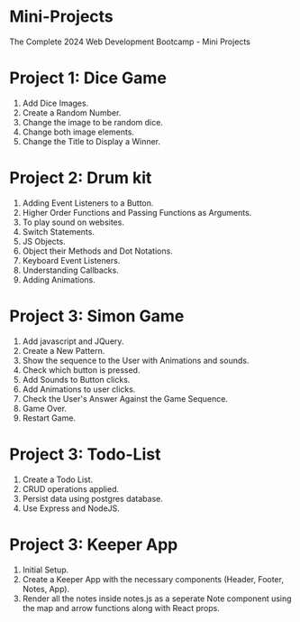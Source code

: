 # Mini-Projects
The Complete 2024 Web Development Bootcamp - Mini Projects

# Project 1: Dice Game
1. Add Dice Images.
2. Create a Random Number.
3. Change the image to be random dice.
4. Change both image elements.
5. Change the Title to Display a Winner.

# Project 2: Drum kit
1. Adding Event Listeners to a Button.
2. Higher Order Functions and Passing Functions as Arguments.
3. To play sound on websites.
4. Switch Statements.
5. JS Objects.
6. Object their Methods and Dot Notations.
7. Keyboard Event Listeners.
8. Understanding Callbacks.
9. Adding Animations.

# Project 3: Simon Game
1. Add javascript and JQuery.
2. Create a New Pattern.
3. Show the sequence to the User with Animations and sounds.
4. Check which button is pressed.
5. Add Sounds to Button clicks.
6. Add Animations to user clicks.
7. Check the User's Answer Against the Game Sequence.
8. Game Over.
9. Restart Game.

# Project 3: Todo-List
1. Create a Todo List.
2. CRUD operations applied.
3. Persist data using postgres database.
4. Use Express and NodeJS.

# Project 3: Keeper App
1. Initial Setup.
2. Create a Keeper App with the necessary components (Header, Footer, Notes, App).
3. Render all the notes inside notes.js as a seperate Note component using the map and arrow functions along with React props.